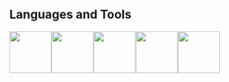 <h2>Languages and Tools</h2>
<div><img src="https://cdn.jsdelivr.net/gh/devicons/devicon@latest/icons/go/go-original-wordmark.svg" width=75 height=75 /><img src="https://cdn.jsdelivr.net/gh/devicons/devicon@latest/icons/bash/bash-original.svg" width=75 height=75 /><img src="https://cdn.jsdelivr.net/gh/devicons/devicon@latest/icons/linux/linux-original.svg" width=75 height=75 /><img src="https://cdn.jsdelivr.net/gh/devicons/devicon@latest/icons/html5/html5-original-wordmark.svg" width=75 height=75 /><img src="https://cdn.jsdelivr.net/gh/devicons/devicon@latest/icons/css3/css3-original-wordmark.svg" width=75 height=75 /></div>       
